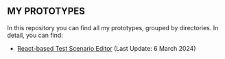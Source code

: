 MY PROTOTYPES
--
In this repository you can find all my prototypes, grouped by directories. 
In detail, you can find:
- [React-based Test Scenario Editor](https://yesamer.github.io/prototypes/scesim-editor/) (Last Update: 6 March 2024)